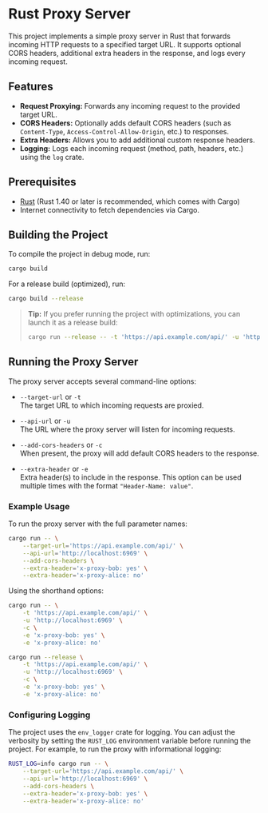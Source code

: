 # Rust Proxy Server

This project implements a simple proxy server in Rust that forwards incoming HTTP requests to a specified target URL. It supports optional CORS headers, additional extra headers in the response, and logs every incoming request.

## Features

- **Request Proxying:** Forwards any incoming request to the provided target URL.
- **CORS Headers:** Optionally adds default CORS headers (such as `Content-Type`, `Access-Control-Allow-Origin`, etc.) to responses.
- **Extra Headers:** Allows you to add additional custom response headers.
- **Logging:** Logs each incoming request (method, path, headers, etc.) using the `log` crate.

## Prerequisites

- [Rust](https://www.rust-lang.org/tools/install) (Rust 1.40 or later is recommended, which comes with Cargo)
- Internet connectivity to fetch dependencies via Cargo.

## Building the Project

To compile the project in debug mode, run:

```bash
cargo build
```

For a release build (optimized), run:

```bash
cargo build --release
```

> **Tip:** If you prefer running the project with optimizations, you can launch it as a release build:
>
> ```bash
> cargo run --release -- -t 'https://api.example.com/api/' -u 'http://localhost:6969' -c -e 'x-proxy-bob: yes' -e 'x-proxy-alice: no'
> ```

## Running the Proxy Server

The proxy server accepts several command-line options:

- `--target-url` or `-t`  
  The target URL to which incoming requests are proxied.

- `--api-url` or `-u`  
  The URL where the proxy server will listen for incoming requests.

- `--add-cors-headers` or `-c`  
  When present, the proxy will add default CORS headers to the response.

- `--extra-header` or `-e`  
  Extra header(s) to include in the response. This option can be used multiple times with the format `"Header-Name: value"`.

### Example Usage

To run the proxy server with the full parameter names:

```bash
cargo run -- \
    --target-url='https://api.example.com/api/' \
    --api-url='http://localhost:6969' \
    --add-cors-headers \
    --extra-header='x-proxy-bob: yes' \
    --extra-header='x-proxy-alice: no'
```

Using the shorthand options:

```bash
cargo run -- \
    -t 'https://api.example.com/api/' \
    -u 'http://localhost:6969' \
    -c \
    -e 'x-proxy-bob: yes' \
    -e 'x-proxy-alice: no'
```

```bash
cargo run --release \
    -t 'https://api.example.com/api/' \
    -u 'http://localhost:6969' \
    -c \
    -e 'x-proxy-bob: yes' \
    -e 'x-proxy-alice: no'
```

### Configuring Logging

The project uses the `env_logger` crate for logging. You can adjust the verbosity by setting the `RUST_LOG` environment variable before running the project. For example, to run the proxy with informational logging:

```bash
RUST_LOG=info cargo run -- \
    --target-url='https://api.example.com/api/' \
    --api-url='http://localhost:6969' \
    --add-cors-headers \
    --extra-header='x-proxy-bob: yes' \
    --extra-header='x-proxy-alice: no'
```

